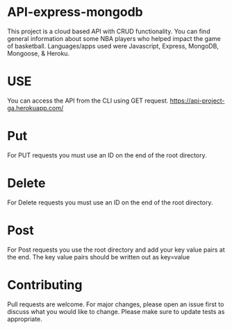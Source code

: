 # API-express-mongodb
This project is a cloud based API with CRUD functionality. You can find general information about some NBA players who helped impact the game of basketball. Languages/apps used were Javascript, Express, MongoDB, Mongoose, & Heroku.

# USE

You can access the API from the CLI using GET request.
https://api-project-ga.herokuapp.com/

# Put
For PUT requests you must use an ID on the end of the root directory.

# Delete 
For Delete requests you must use an ID on the end of the root directory.

# Post
For Post requests you use the root directory and add your key value pairs at the end. The key value pairs should be written out as key=value


# Contributing
Pull requests are welcome. For major changes, please open an issue first to discuss what you would like to change.
Please make sure to update tests as appropriate.
